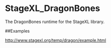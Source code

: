 StageXL_DragonBones
===================

The DragonBones runtime for the StageXL library.

##Examples

http://www.stagexl.org/temp/dragon/example.html



